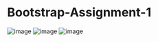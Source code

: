 # Bootstrap-Assignment-1

![image](https://user-images.githubusercontent.com/106248168/171554606-5b5beda2-e5c8-4bf7-8f45-b8fc08e32e39.png)
![image](https://user-images.githubusercontent.com/106248168/171554920-4ef8385a-21f8-4630-9819-4233a7950d56.png)
![image](https://user-images.githubusercontent.com/106248168/171554941-b44af379-c085-44b6-aa7a-c8ff16297770.png)

